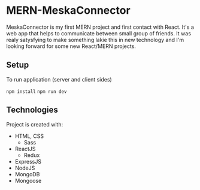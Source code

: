 # MERN-MeskaConnector

MeskaConnector is my first MERN project and first contact with React. It's a web app that helps to communicate between small group of friends. It was realy satysfying to make something lakie this in new technology and I'm looking forward for some new React/MERN projects.

## Setup

To run application (server and client sides)

`npm install`
`npm run dev`

## Technologies

Project is created with:

- HTML, CSS
  - Sass
- ReactJS
  - Redux
- ExpressJS
- NodeJS
- MongoDB
- Mongoose
